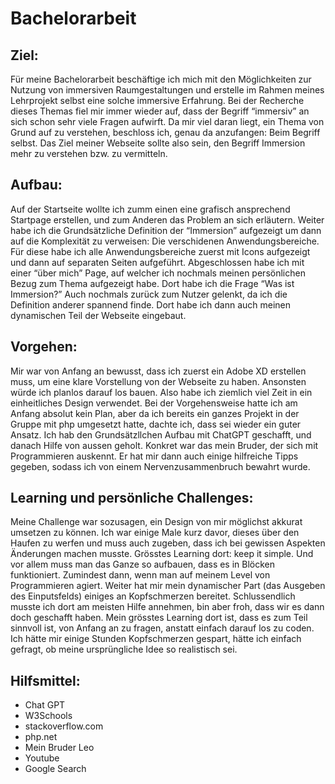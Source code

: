 # Bachelorarbeit

## Ziel:

Für meine Bachelorarbeit beschäftige ich mich mit den Möglichkeiten zur Nutzung von immersiven Raumgestaltungen und erstelle im Rahmen meines Lehrprojekt selbst eine solche immersive Erfahrung. Bei der Recherche dieses Themas fiel mir immer wieder auf, dass der Begriff “immersiv” an sich schon sehr viele Fragen aufwirft. Da mir viel daran liegt, ein Thema von Grund auf zu verstehen, beschloss ich, genau da anzufangen: Beim Begriff selbst. Das Ziel meiner Webseite sollte also sein, den Begriff Immersion mehr zu verstehen bzw. zu vermitteln. 

## Aufbau:

Auf der Startseite wollte ich zumm einen eine grafisch ansprechend Startpage erstellen, und zum Anderen das Problem an sich erläutern. Weiter habe ich die Grundsätzliche Definition der “Immersion” aufgezeigt um dann auf die Komplexität zu verweisen: Die verschidenen Anwendungsbereiche. Für diese habe ich alle Anwendungsbereiche zuerst mit Icons aufgezeigt und dann auf separaten Seiten aufgeführt. 
Abgeschlossen habe ich mit einer “über mich” Page, auf welcher ich nochmals meinen persönlichen Bezug zum Thema aufgezeigt habe. Dort habe ich die Frage “Was ist Immersion?” Auch nochmals zurück zum Nutzer gelenkt, da ich die Definition anderer spannend finde. Dort habe ich dann auch meinen dynamischen Teil der Webseite eingebaut. 

## Vorgehen:

Mir war von Anfang an bewusst, dass ich zuerst ein Adobe XD erstellen muss, um eine klare Vorstellung von der Webseite zu haben. Ansonsten würde ich planlos darauf los bauen. Also habe ich ziemlich viel Zeit in ein einheitliches Design verwendet. Bei der Vorgehensweise hatte ich am Anfang absolut kein Plan, aber da ich bereits ein ganzes Projekt in der Gruppe mit php umgesetzt hatte, dachte ich, dass sei wieder ein guter Ansatz. Ich hab den Grundsätzllchen Aufbau mit ChatGPT geschafft, und danach Hilfe von aussen geholt. Konkret war das mein Bruder, der sich mit Programmieren auskennt. Er hat mir dann auch einige hilfreiche Tipps gegeben, sodass ich von einem Nervenzusammenbruch bewahrt wurde. 

## Learning und persönliche Challenges:

Meine Challenge war sozusagen, ein Design von mir möglichst akkurat umsetzen zu können. Ich war einige Male kurz davor, dieses über den Haufen zu werfen und muss auch zugeben, dass ich bei gewissen Aspekten Änderungen machen musste. Grösstes Learning dort: keep it simple. Und vor allem muss man das Ganze so aufbauen, dass es in Blöcken funktioniert. Zumindest dann, wenn man auf meinem Level von Programmieren agiert. Weiter hat mir mein dynamischer Part (das Ausgeben des Einputsfelds) einiges an Kopfschmerzen bereitet. Schlussendlich musste ich dort am meisten Hilfe annehmen, bin aber froh, dass wir es dann doch geschafft haben. Mein grösstes Learning dort ist, dass es zum Teil sinnvoll ist, von Anfang an zu fragen, anstatt einfach darauf los zu coden. Ich hätte mir einige Stunden Kopfschmerzen gespart, hätte ich einfach gefragt, ob meine ursprüngliche Idee so realistisch sei. 

## Hilfsmittel:

* Chat GPT
* W3Schools
* stackoverflow.com
* php.net
* Mein Bruder Leo
* Youtube 
* Google Search